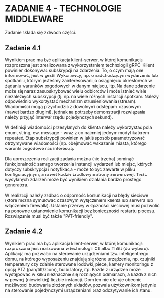 # ZADANIE 4 - TECHNOLOGIE MIDDLEWARE

Zadanie składa się z dwóch części.

## Zadanie 4.1

Wynikiem prac ma być aplikacja klient-serwer, w której komunikacja rozproszona jest zrealizowana z wykorzystaniem 
technologii gRPC. Klient powinien dokonywać subskrypcji na zdarzenia. To, o czym mają one informować, jest w gestii 
Wykonawcy, np. o nadchodzącym wydarzeniu lub spotkaniu, którym jesteśmy zainteresowani, o osiągnięciu określonych 
w żądaniu warunków pogodowych w danym miejscu, itp. Na dane zdarzenie może się naraz zasubskrybować wielu odbiorców 
i może istnieć wiele niezależnych subskrypcji (tj. np. na wiele różnych instancji spotkań).  Należy odpowiednio 
wykorzystać mechanizm strumieniowania (stream). Wiadomości mogą przychodzić z dowolnymi odstępami czasowymi  
(nawet bardzo długimi), jednak na potrzeby demonstracji rozwiązania należy przyjąć interwał rzędu pojedynczych sekund).
<br><br>W definicji wiadomości przesyłanych do klienta należy wykorzystać pola enum, string, ew. message - wraz z co najmniej
jednym modyfikatorem repeated. Etap subskrypcji powinien w jakiś sposób parametryzować otrzymywane wiadomości 
(np. obejmować wskazanie miasta, którego warunki pogodowe nas interesują. <br><br>Dla uproszczenia realizacji zadania można
(nie trzeba) pominąć funkcjonalność samego tworzenia instancji wydarzeń lub miejsc, których dotyczy subskrypcja i 
notyfikacja - może to być zawarte w pliku konfiguracyjnym, a nawet kodzie źródłowym strony serwerowej. 
Treść wysyłanych zdarzeń może być wynikiem działania bardzo prostego generatora.<br><br> W realizacji należy zadbać o 
odporność komunikacji na błędy sieciowe (które można symulować czasowym wyłączeniem klienta lub serwera lub 
włączeniem firewalla). Ustanie przerwy w łączności sieciowej musi pozwolić na ponowne ustanowienie komunikacji bez
konieczności restartu procesu. Rozwiązanie musi być także "PAT-friendly".

## Zadanie 4.2

Wynikiem prac ma być aplikacja klient-serwer, w której komunikacja rozproszona jest realizowana w technologii ICE 
albo Thfitt (do wyboru). Aplikacja ma pozwalać na sterowanie urządzeniami tzw. inteligentnego domu, na którego 
wyposażeniu znajdują się różne urządzenia, np. czujniki temperatury czy zdalnie sterowane lodówki, piece, kamery 
monitoringu z opcją PTZ (pan/tilt/zoom), bulbulatory, itp. Każde z urządzeń może występować w kilku nieznacznie się 
różniących odmianach, a każda z nich w pewnej (niewielkiej) liczbie instancji. Dom ten nie oferuje obecnie możliwości
budowania złożonych układów, pozwala użytkownikom jedynie na sterowanie pojedynczymi urządzeniami oraz odczytywanie 
ich stanu.
